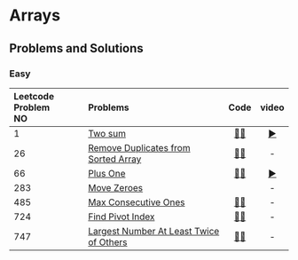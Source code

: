 # Arrays 


## Problems and Solutions

### Easy

| Leetcode Problem<br>NO 	| Problems 	| Code 	| video 	|
|:---	|:---	|:---:	|:---:	|
| 1 	| [Two sum](https://leetcode.com/problems/two-sum) 	| [👨‍💻](https://github.com/vikram6342/DSA/blob/main/arrays/TwoSum.py) 	| [▶️](https://youtu.be/FVA-p_Jd4MM)	|
| 26 	| [Remove Duplicates from Sorted Array](https://leetcode.com/problems/remove-duplicates-from-sorted-array) 	| [👨‍💻](https://github.com/vikram6342/DSA/blob/main/arrays/RemoveDuplicates.py) 	| - 	|
| 66 	| [Plus One](https://leetcode.com/problems/plus-one) 	| [👨‍💻](https://github.com/vikram6342/DSA/blob/main/arrays/plsOne.py) 	| [▶️](https://youtu.be/MBxHuZOl-Bc) 	|
| 283 	| [Move Zeroes](https://leetcode.com/problems/move-zeroes) 	| [](https://github.com/vikram6342/DSA/blob/main/arrays/moveZeros.py) 	| - 	|
| 485 	| [Max Consecutive Ones](https://leetcode.com/problems/max-consecutive-ones) 	| [👨‍💻](https://github.com/vikram6342/DSA/blob/main/arrays/maxConsecutiveOnes.py) 	| - 	|
| 724 	| [Find Pivot Index](https://leetcode.com/problems/find-pivot-index) 	| [👨‍💻](https://github.com/vikram6342/DSA/blob/main/arrays/pivot.py) 	| - 	|
| 747 	| [Largest Number At Least Twice of Others](https://leetcode.com/problems/largest-number-at-least-twice-of-others/description/) 	| [👨‍💻](https://github.com/vikram6342/DSA/blob/main/arrays/leat.py) 	| - 	|
